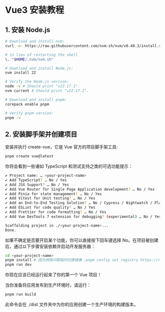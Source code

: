 # Vue3 安装教程

## 1. 安装 Node.js

```bash
# Download and install nvm:
curl -o- https://raw.githubusercontent.com/nvm-sh/nvm/v0.40.3/install.sh | bash

# in lieu of restarting the shell
\. "$HOME/.nvm/nvm.sh"

# Download and install Node.js:
nvm install 22

# Verify the Node.js version:
node -v # Should print "v22.17.1".
nvm current # Should print "v22.17.1".

# Download and install pnpm:
corepack enable pnpm

# Verify pnpm version:
pnpm -v

```

## 2. 安装脚手架并创建项目

安装并执行 create-vue，它是 Vue 官方的项目脚手架工具:

```bash
pnpm create vue@latest
```

你将会看到一些诸如 TypeScript 和测试支持之类的可选功能提示：

```bash
✔ Project name: … <your-project-name>
✔ Add TypeScript? … No / Yes
✔ Add JSX Support? … No / Yes
✔ Add Vue Router for Single Page Application development? … No / Yes
✔ Add Pinia for state management? … No / Yes
✔ Add Vitest for Unit testing? … No / Yes
✔ Add an End-to-End Testing Solution? … No / Cypress / Nightwatch / Playwright
✔ Add ESLint for code quality? … No / Yes
✔ Add Prettier for code formatting? … No / Yes
✔ Add Vue DevTools 7 extension for debugging? (experimental) … No / Yes

Scaffolding project in ./<your-project-name>...
Done.
```

如果不确定是否要开启某个功能，你可以直接按下回车键选择 No。在项目被创建后，通过以下步骤安装依赖并启动开发服务器：

```bash
cd <your-project-name>
pnpm install # 因为网络问题临时切换镜像：pnpm config set registry https://registry.npmmirror.com
pnpm run dev
```

你现在应该已经运行起来了你的第一个 Vue 项目！

当你准备将应用发布到生产环境时，请运行：

```bash
pnpm run build
```

此命令会在 ./dist 文件夹中为你的应用创建一个生产环境的构建版本。